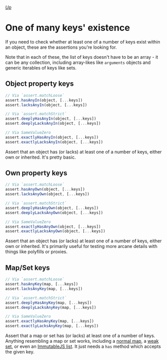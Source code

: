 [*Up*](./README.md)

# One of many keys' existence

If you need to check whether at least one of a number of keys exist within an object, these are the assertions you're looking for.

Note that in each of these, the list of keys doesn't have to be an array - it can be any collection, including array-likes like `arguments` objects and generic iterables of keys like sets.

## Object property keys

```js
// Via `assert.matchLoose`
assert.hasAnyIn(object, [...keys])
assert.lacksAnyIn(object, [...keys])

// Via `assert.matchStrict`
assert.deeplyHasAnyIn(object, [...keys])
assert.deeplyLacksAnyIn(object, [...keys])

// Via SameValueZero
assert.exactlyHasAnyIn(object, [...keys])
assert.exactlyLacksAnyIn(object, [...keys])
```

Assert that an object has (or lacks) at least one of a number of keys, either own or inherited. It's pretty basic.

## Own property keys

```js
// Via `assert.matchLoose`
assert.hasAnyOwn(object, [...keys])
assert.lacksAnyOwn(object, [...keys])

// Via `assert.matchStrict`
assert.deeplyHasAnyOwn(object, [...keys])
assert.deeplyLacksAnyOwn(object, [...keys])

// Via SameValueZero
assert.exactlyHasAnyOwn(object, [...keys])
assert.exactlyLacksAnyOwn(object, [...keys])
```

Assert that an object has (or lacks) at least one of a number of keys, either own or inherited. It's primarily useful for testing more arcane details with things like polyfills or proxies.

## Map/Set keys

```js
// Via `assert.matchLoose`
assert.hasAnyKey(map, [...keys])
assert.lacksAnyKey(map, [...keys])

// Via `assert.matchStrict`
assert.deeplyHasAnyKey(map, [...keys])
assert.deeplyLacksAnyKey(map, [...keys])

// Via SameValueZero
assert.exactlyHasAnyKey(map, [...keys])
assert.exactlyLacksAnyKey(map, [...keys])
```

Assert that a map or set has (or lacks) at least one of a number of keys. Anything resembling a map or set works, including a [normal map](https://developer.mozilla.org/en-US/docs/Web/JavaScript/Reference/Global_Objects/Map), a [weak set](https://developer.mozilla.org/en-US/docs/Web/JavaScript/Reference/Global_Objects/WeakSet), or even an [ImmutableJS list](https://facebook.github.io/immutable-js/docs/#/List). It just needs a `has` method which accepts the given key.
